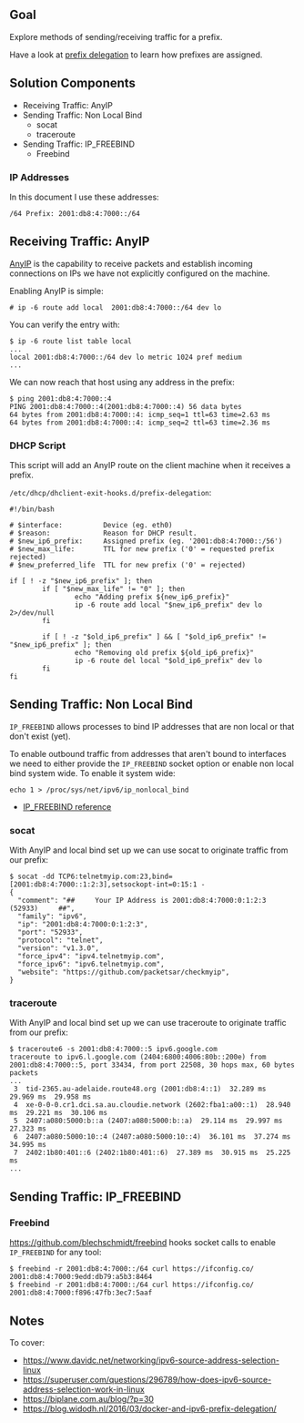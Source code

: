 ## Goal

Explore methods of sending/receiving traffic for a prefix.

Have a look at [prefix delegation](../../routing/prefix_delegation/README.md)
to learn how prefixes are assigned.

## Solution Components

*  Receiving Traffic: AnyIP
*  Sending Traffic: Non Local Bind
   *  socat
   *  traceroute
*  Sending Traffic: IP_FREEBIND
   *  Freebind

### IP Addresses

In this document I use these addresses:

```
/64 Prefix: 2001:db8:4:7000::/64
```

## Receiving Traffic: AnyIP

[AnyIP](https://git.kernel.org/pub/scm/linux/kernel/git/torvalds/linux.git)
is the capability to receive packets and establish incoming connections
on IPs we have not explicitly configured on the machine.

Enabling AnyIP is simple:

```
# ip -6 route add local  2001:db8:4:7000::/64 dev lo
```

You can verify the entry with:

```
$ ip -6 route list table local
...
local 2001:db8:4:7000::/64 dev lo metric 1024 pref medium
...
```

We can now reach that host using any address in the prefix:

```
$ ping 2001:db8:4:7000::4
PING 2001:db8:4:7000::4(2001:db8:4:7000::4) 56 data bytes
64 bytes from 2001:db8:4:7000::4: icmp_seq=1 ttl=63 time=2.63 ms
64 bytes from 2001:db8:4:7000::4: icmp_seq=2 ttl=63 time=2.36 ms
```

### DHCP Script

This script will add an AnyIP route on the client machine when it receives a prefix.

`/etc/dhcp/dhclient-exit-hooks.d/prefix-delegation`:

```
#!/bin/bash

# $interface:          Device (eg. eth0)
# $reason:             Reason for DHCP result.
# $new_ip6_prefix:     Assigned prefix (eg. '2001:db8:4:7000::/56')
# $new_max_life:       TTL for new prefix ('0' = requested prefix rejected)
# $new_preferred_life  TTL for new prefix ('0' = rejected)

if [ ! -z "$new_ip6_prefix" ]; then
        if [ "$new_max_life" != "0" ]; then
                echo "Adding prefix ${new_ip6_prefix}"
                ip -6 route add local "$new_ip6_prefix" dev lo 2>/dev/null
        fi

        if [ ! -z "$old_ip6_prefix" ] && [ "$old_ip6_prefix" != "$new_ip6_prefix" ]; then
                echo "Removing old prefix ${old_ip6_prefix}"
                ip -6 route del local "$old_ip6_prefix" dev lo
        fi
fi
```

## Sending Traffic: Non Local Bind

`IP_FREEBIND` allows processes to bind IP addresses that are non local
or that don't exist (yet).

To enable outbound traffic from addresses that aren't bound to interfaces
we need to either provide the `IP_FREEBIND` socket option or enable non
local bind system wide.  To enable it system wide:

```
echo 1 > /proc/sys/net/ipv6/ip_nonlocal_bind
```

*  [IP_FREEBIND reference](https://man7.org/linux/man-pages/man7/ip.7.html)

### socat

With AnyIP and local bind set up we can use socat to originate traffic from our prefix:

```
$ socat -dd TCP6:telnetmyip.com:23,bind=[2001:db8:4:7000::1:2:3],setsockopt-int=0:15:1 -
{
  "comment": "##     Your IP Address is 2001:db8:4:7000:0:1:2:3 (52933)     ##",
  "family": "ipv6",
  "ip": "2001:db8:4:7000:0:1:2:3",
  "port": "52933",
  "protocol": "telnet",
  "version": "v1.3.0",
  "force_ipv4": "ipv4.telnetmyip.com",
  "force_ipv6": "ipv6.telnetmyip.com",
  "website": "https://github.com/packetsar/checkmyip",
}
```

### traceroute

With AnyIP and local bind set up we can use traceroute to originate traffic from our prefix:

```
$ traceroute6 -s 2001:db8:4:7000::5 ipv6.google.com
traceroute to ipv6.l.google.com (2404:6800:4006:80b::200e) from 2001:db8:4:7000::5, port 33434, from port 22508, 30 hops max, 60 bytes packets
...
 3  tid-2365.au-adelaide.route48.org (2001:db8:4::1)  32.289 ms  29.969 ms  29.958 ms 
 4  xe-0-0-0.cr1.dci.sa.au.cloudie.network (2602:fba1:a00::1)  28.940 ms  29.221 ms  30.106 ms 
 5  2407:a080:5000:b::a (2407:a080:5000:b::a)  29.114 ms  29.997 ms  27.323 ms 
 6  2407:a080:5000:10::4 (2407:a080:5000:10::4)  36.101 ms  37.274 ms  34.995 ms 
 7  2402:1b80:401::6 (2402:1b80:401::6)  27.389 ms  30.915 ms  25.225 ms 
...
```

## Sending Traffic: IP_FREEBIND

### Freebind

https://github.com/blechschmidt/freebind hooks socket calls to enable `IP_FREEBIND`
for any tool:

```
$ freebind -r 2001:db8:4:7000::/64 curl https://ifconfig.co/
2001:db8:4:7000:9edd:db79:a5b3:8464
$ freebind -r 2001:db8:4:7000::/64 curl https://ifconfig.co/
2001:db8:4:7000:f896:47fb:3ec7:5aaf
```

## Notes

To cover:

*  https://www.davidc.net/networking/ipv6-source-address-selection-linux
*  https://superuser.com/questions/296789/how-does-ipv6-source-address-selection-work-in-linux
*  https://biplane.com.au/blog/?p=30
*  https://blog.widodh.nl/2016/03/docker-and-ipv6-prefix-delegation/




